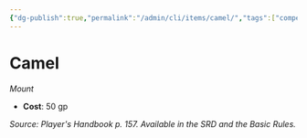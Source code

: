 ```yaml
---
{"dg-publish":true,"permalink":"/admin/cli/items/camel/","tags":["compendium/src/5e/phb","item/gear/mount"],"updated":"2025-01-11T15:32:15.430+00:00"}
---
```


# Camel
*Mount*  

- **Cost**: 50 gp

*Source: Player's Handbook p. 157. Available in the SRD and the Basic Rules.*